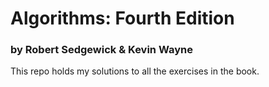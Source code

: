 # Algorithms: Fourth Edition
### by Robert Sedgewick & Kevin Wayne

This repo holds my solutions to all the exercises in the book.